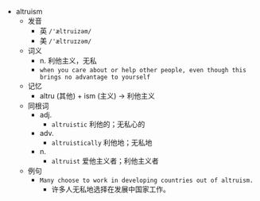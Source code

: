 - altruism
  - 发音
    - 英 `/'æltruizəm/`
    - 美 `/'æltruɪzəm/`
  - 词义
    - n. 利他主义，无私
    - `when you care about or help other people, even though this brings no advantage to yourself`
  - 记忆
    - altru (其他) + ism (主义) → 利他主义
  - 同根词
    - adj.
      - `altruistic` 利他的；无私心的
    - adv.
      - `altruistically` 利他地；无私地
    - n.
      - `altruist` 爱他主义者；利他主义者
  - 例句
    - `Many choose to work in developing countries out of altruism.`
      - 许多人无私地选择在发展中国家工作。

